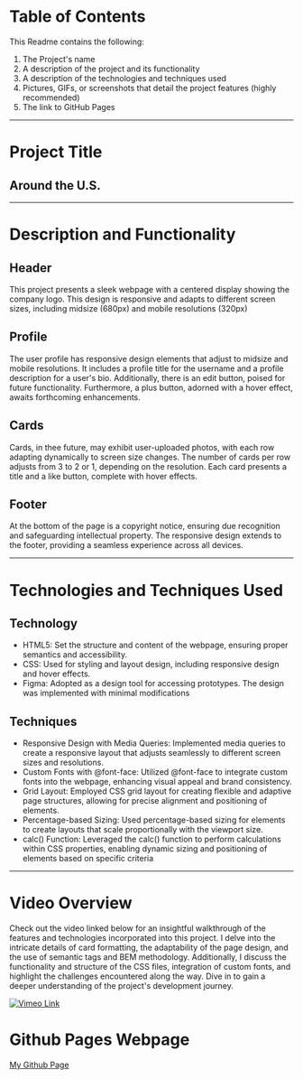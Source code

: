 # Table of Contents

This Readme contains the following:

1. The Project's name 
2. A description of the project and its functionality
3. A description of the technologies and techniques used
4. Pictures, GIFs, or screenshots that detail the project features (highly
recommended)
5. The link to GitHub Pages

---

# Project Title 

## Around the U.S.

---

# Description and Functionality

## Header
This project presents a sleek webpage with a centered display showing the company logo. This design is responsive and adapts to different screen sizes, including midsize (680px) and mobile resolutions (320px)

## Profile 
The user profile has responsive design elements that adjust to midsize and mobile resolutions. It includes a profile title for the username and a profile description for a user's bio. Additionally, there is an edit button, poised for future functionality. Furthermore, a plus button, adorned with a hover effect, awaits forthcoming enhancements.

## Cards
Cards, in thee future, may exhibit user-uploaded photos, with each row adapting dynamically to screen size changes. The number of cards per row adjusts from 3 to 2 or 1, depending on the resolution. Each card presents a title and a like button, complete with hover effects.

## Footer
At the bottom of the page is a copyright notice, ensuring due recognition and safeguarding intellectual property. The responsive design extends to the footer, providing a seamless experience across all devices.

---

# Technologies and Techniques Used

## Technology
* HTML5: Set the structure and content of the webpage, ensuring proper semantics and accessibility.
* CSS: Used for styling and layout design, including responsive design and hover effects.
* Figma: Adopted as a design tool for accessing prototypes. The design was implemented with minimal modifications

## Techniques
* Responsive Design with Media Queries: Implemented media queries to create a responsive layout that adjusts seamlessly to different screen sizes and resolutions.
* Custom Fonts with @font-face: Utilized @font-face to integrate custom fonts into the webpage, enhancing visual appeal and brand consistency.
* Grid Layout: Employed CSS grid layout for creating flexible and adaptive page structures, allowing for precise alignment and positioning of elements.
* Percentage-based Sizing: Used percentage-based sizing for elements to create layouts that scale proportionally with the viewport size.
* calc() Function: Leveraged the calc() function to perform calculations within CSS properties, enabling dynamic sizing and positioning of elements based on specific criteria

---

# Video Overview

Check out the video linked below for an insightful walkthrough of the features and technologies incorporated into this project. I delve into the intricate details of card formatting, the adaptability of the page design, and the use of semantic tags and BEM methodology. Additionally, I discuss the functionality and structure of the CSS files, integration of custom fonts, and highlight the challenges encountered along the way. Dive in to gain a deeper understanding of the project's development journey.

[![Vimeo Link](https://vimeo.com/915877175?share=copy)](https://vimeo.com/915877175?share=copy)



# Github Pages Webpage

[My Github Page](https://derrick-js.github.io/se_project_aroundtheus)



